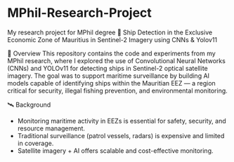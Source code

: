 # MPhil-Research-Project
My research project for MPhil degree
🚢 Ship Detection in the Exclusive Economic Zone of Mauritius in Sentinel-2 Imagery using CNNs & Yolov11


📌 Overview
This repository contains the code and experiments from my MPhil research, where I explored the use of Convolutional Neural Networks (CNNs) and YOLOv11 for detecting ships in Sentinel-2 optical satellite imagery.
The goal was to support maritime surveillance by building AI models capable of identifying ships within the Mauritian EEZ — a region critical for security, illegal fishing prevention, and environmental monitoring.


🛰️ Background
- Monitoring maritime activity in EEZs is essential for safety, security, and resource management.
- Traditional surveillance (patrol vessels, radars) is expensive and limited in coverage.
- Satellite imagery + AI offers scalable and cost-effective monitoring.
